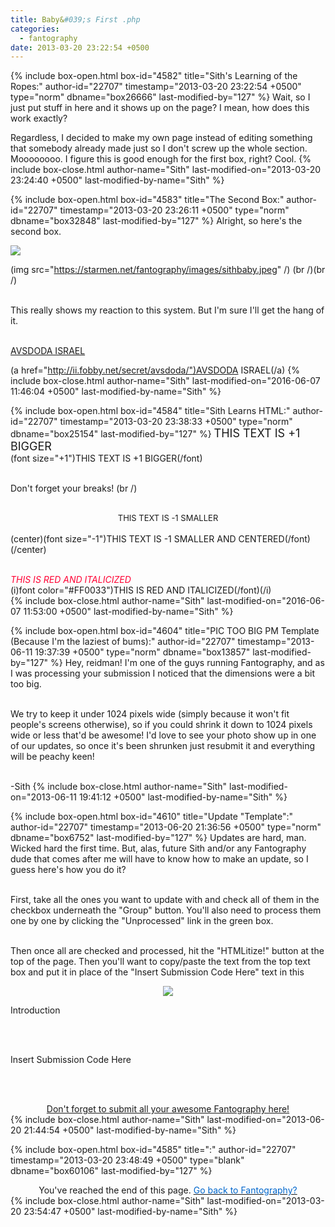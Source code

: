```yaml
---
title: Baby&#039;s First .php
categories:
  - fantography
date: 2013-03-20 23:22:54 +0500
---
```

{% include box-open.html box-id="4582" title="Sith's Learning of the Ropes:" author-id="22707" timestamp="2013-03-20 23:22:54 +0500" type="norm" dbname="box26666" last-modified-by="127" %}
Wait, so I just put stuff in here and it shows up on the page? I mean, how does this work exactly?

Regardless, I decided to make my own page instead of editing something that somebody already made just so I don't screw up the whole section. Moooooooo. I figure this is good enough for the first box, right? Cool.
{% include box-close.html author-name="Sith" last-modified-on="2013-03-20 23:24:40 +0500" last-modified-by-name="Sith" %}

{% include box-open.html box-id="4583" title="The Second Box:" author-id="22707" timestamp="2013-03-20 23:26:11 +0500" type="norm" dbname="box32848" last-modified-by="127" %}
Alright, so here's the second box. <br />

<img src="https://starmen.net/fantography/images/sithbaby.jpeg" /><br />

(img src="https://starmen.net/fantography/images/sithbaby.jpeg" /) (br /)(br /) <br /><br />

This really shows my reaction to this system. But I'm sure I'll get the hang of it.<br /><br />

<a href="http://ii.fobby.net/secret/avsdoda/">AVSDODA ISRAEL</a><br />

(a href="http://ii.fobby.net/secret/avsdoda/")AVSDODA ISRAEL(/a)
{% include box-close.html author-name="Sith" last-modified-on="2016-06-07 11:46:04 +0500" last-modified-by-name="Sith" %}

{% include box-open.html box-id="4584" title="Sith Learns HTML:" author-id="22707" timestamp="2013-03-20 23:38:33 +0500" type="norm" dbname="box25154" last-modified-by="127" %}
<font size="+1">THIS TEXT IS +1 BIGGER</font><br />
(font size="+1")THIS TEXT IS +1 BIGGER(/font)<br /><br />

Don't forget your breaks! (br /)<br /><br />

<center><font size="-1">THIS TEXT IS -1 SMALLER</font></center><br />
(center)(font size="-1")THIS TEXT IS -1 SMALLER AND CENTERED(/font)(/center)<br /><br />

<i><font color="#FF0033">THIS IS RED AND ITALICIZED</font></i><br />
(i)font color="#FF0033")THIS IS RED AND ITALICIZED(/font)(/i)<br />
{% include box-close.html author-name="Sith" last-modified-on="2016-06-07 11:53:00 +0500" last-modified-by-name="Sith" %}

{% include box-open.html box-id="4604" title="PIC TOO BIG PM Template (Because I'm the laziest of bums):" author-id="22707" timestamp="2013-06-11 19:37:39 +0500" type="norm" dbname="box13857" last-modified-by="127" %}
Hey, reidman! I'm one of the guys running Fantography, and as I was processing your submission I noticed that the dimensions were a bit too big. <br /><br />

We try to keep it under 1024 pixels wide (simply because it won't fit people's screens otherwise), so if you could shrink it down to 1024 pixels wide or less that'd be awesome! I'd love to see your photo show up in one of our updates, so once it's been shrunken just resubmit it and everything will be peachy keen! <br /><br />

-Sith 
{% include box-close.html author-name="Sith" last-modified-on="2013-06-11 19:41:12 +0500" last-modified-by-name="Sith" %}

{% include box-open.html box-id="4610" title="Update \"Template\":" author-id="22707" timestamp="2013-06-20 21:36:56 +0500" type="norm" dbname="box6752" last-modified-by="127" %}
Updates are hard, man. Wicked hard the first time. But, alas, future Sith and/or any Fantography dude that comes after me will have to know how to make an update, so I guess here's how you do it? <br /><br />

First, take all the ones you want to update with and check all of them in the checkbox underneath the "Group" button. You'll also need to process them one by one by clicking the "Unprocessed" link in the green box. <br /><br />

Then once all are checked and processed, hit the "HTMLitize!" button at the top of the page. Then you'll want to copy/paste the text from the top text box and put it in place of the "Insert Submission Code Here" text in this 

<center> <img src="http://starmen.net/fantography/Banner/fantographybanner.png" /> </center>

Introduction

<br /><br />

Insert Submission Code Here 

<br /><br />
<center><a href="http://starmen.net/submit/" target="_blank">Don't forget to submit all your awesome Fantography here!</a></center>
{% include box-close.html author-name="Sith" last-modified-on="2013-06-20 21:44:54 +0500" last-modified-by-name="Sith" %}

{% include box-open.html box-id="4585" title=":" author-id="22707" timestamp="2013-03-20 23:48:49 +0500" type="blank" dbname="box60106" last-modified-by="127" %}
<center>You've reached the end of this page. <a href="http://starmen.net/fantography/index.php"><font color="#0066CC">Go back to Fantography?</font></a></center>
{% include box-close.html author-name="Sith" last-modified-on="2013-03-20 23:54:47 +0500" last-modified-by-name="Sith" %}

